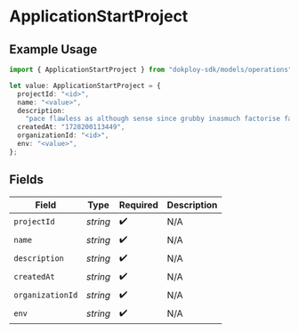 # ApplicationStartProject

## Example Usage

```typescript
import { ApplicationStartProject } from "dokploy-sdk/models/operations";

let value: ApplicationStartProject = {
  projectId: "<id>",
  name: "<value>",
  description:
    "pace flawless as although sense since grubby inasmuch factorise famously",
  createdAt: "1728200113449",
  organizationId: "<id>",
  env: "<value>",
};
```

## Fields

| Field              | Type               | Required           | Description        |
| ------------------ | ------------------ | ------------------ | ------------------ |
| `projectId`        | *string*           | :heavy_check_mark: | N/A                |
| `name`             | *string*           | :heavy_check_mark: | N/A                |
| `description`      | *string*           | :heavy_check_mark: | N/A                |
| `createdAt`        | *string*           | :heavy_check_mark: | N/A                |
| `organizationId`   | *string*           | :heavy_check_mark: | N/A                |
| `env`              | *string*           | :heavy_check_mark: | N/A                |